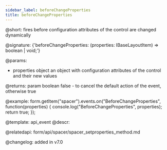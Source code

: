 ```yaml
---
sidebar_label: beforeChangeProperties
title: beforeChangeProperties
---          
```


@short: fires before configuration attributes of the control are changed dynamically

@signature: {'beforeChangeProperties: (properties: IBaseLayoutItem) => boolean | void;'}

@params:
- properties     object      an object with configuration attributes of the control and their new values

@returns:
param   boolean     false - to cancel the default action of the event, otherwise true

@example:
form.getItem("spacer").events.on("BeforeChangeProperties", function(properties) {
    console.log("BeforeChangeProperties", properties);
    return true;
});

@template: api_event
@descr:

@relatedapi: form/api/spacer/spacer_setproperties_method.md

@changelog: added in v7.0
